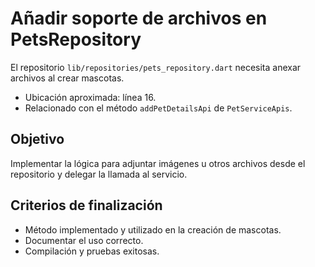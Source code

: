 # Añadir soporte de archivos en PetsRepository

El repositorio `lib/repositories/pets_repository.dart` necesita anexar archivos al crear mascotas.

- Ubicación aproximada: línea 16.
- Relacionado con el método `addPetDetailsApi` de `PetServiceApis`.

## Objetivo
Implementar la lógica para adjuntar imágenes u otros archivos desde el repositorio y delegar la llamada al servicio.

## Criterios de finalización
- Método implementado y utilizado en la creación de mascotas.
- Documentar el uso correcto.
- Compilación y pruebas exitosas.
